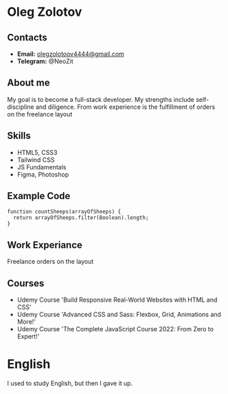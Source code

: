 # Oleg Zolotov
## Contacts
- **Email:** olegzolotoov4444@gmail.com
- **Telegram:** @NeoZit
## About me
My goal is to become a full-stack developer. My strengths include self-discipline and diligence. From work experience is the fulfillment of orders on the freelance layout
## Skills
- HTML5, CSS3
- Tailwind CSS
- JS Fundamentals
- Figma, Photoshop
## Example Code
```
function countSheeps(arrayOfSheeps) {
  return arrayOfSheeps.filter(Boolean).length;
}
```
## Work Experiance
Freelance orders on the layout
## Courses
- Udemy Course 'Build Responsive Real-World Websites with HTML and CSS'
- Udemy Course 'Advanced CSS and Sass: Flexbox, Grid, Animations and More!'
- Udemy Course 'The Complete JavaScript Course 2022: From Zero to Expert!'
# English
I used to study English, but then I gave it up.


